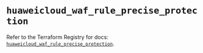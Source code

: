 # `huaweicloud_waf_rule_precise_protection`

Refer to the Terraform Registry for docs: [`huaweicloud_waf_rule_precise_protection`](https://registry.terraform.io/providers/huaweicloud/huaweicloud/1.71.1/docs/resources/waf_rule_precise_protection).
